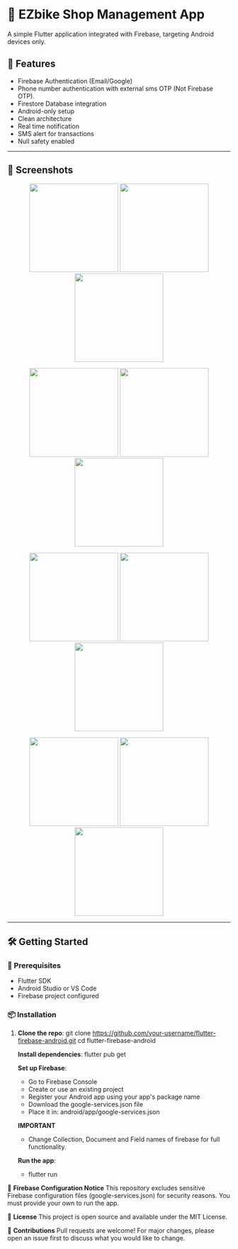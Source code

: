 # 📱 EZbike Shop Management App

A simple Flutter application integrated with Firebase, targeting Android devices only.

## 🚀 Features

- Firebase Authentication (Email/Google)
- Phone number authentication with external sms OTP (Not Firebase OTP). 
- Firestore Database integration
- Android-only setup
- Clean architecture
- Real time notification
- SMS alert for transactions
- Null safety enabled
---

## 📱 Screenshots

<p align="center">
  <img src="https://github.com/user-attachments/assets/eb8929fc-2b39-4102-9271-91803a002923" width="200"/>
  <img src="https://github.com/user-attachments/assets/86dc4063-7ef7-475c-b4f6-e6fef0448d9a" width="200"/>
  <img src="https://github.com/user-attachments/assets/dcfcd2b2-8be0-44c3-b1f4-a7c6bd60113c" width="200"/>
</p>
<p align="center">
  <img src="https://github.com/user-attachments/assets/12a4b46d-4eb8-4765-b7c6-2a7cc1ffde1a" width="200"/>
  <img src="https://github.com/user-attachments/assets/f7e04d60-e367-4f96-b982-c65700a43a92" width="200"/>
  <img src="https://github.com/user-attachments/assets/5f311001-e96e-43a7-887b-b7ae414d3d6b" width="200"/>
</p>
<p align="center">
  <img src="https://github.com/user-attachments/assets/d129c71c-a112-4cf0-82c8-2eacb58cd3be" width="200"/>
  <img src="https://github.com/user-attachments/assets/548da45b-add4-4c9c-924a-a88d51bd2201" width="200"/>
  <img src="https://github.com/user-attachments/assets/267420f0-21a1-48d9-8b89-c79eb75299b9" width="200"/>
</p>
<p align="center">
  <img src="https://github.com/user-attachments/assets/a5cc967f-f06f-41d0-8dbe-6bfd324fe8dd" width="200"/>
  <img src="https://github.com/user-attachments/assets/5c2ed4e4-4fca-4772-a488-ebc61ffce070" width="200"/>
  <img src="https://github.com/user-attachments/assets/1d433096-3905-46ec-b79b-580d947731ad" width="200"/>
</p>

---
## 🛠️ Getting Started

### 🔧 Prerequisites

- Flutter SDK
- Android Studio or VS Code
- Firebase project configured

### 📦 Installation

1. **Clone the repo**:
     git clone https://github.com/your-username/flutter-firebase-android.git
     cd flutter-firebase-android
   
   **Install dependencies**:
     flutter pub get
   
   **Set up Firebase**:
     - Go to Firebase Console
     - Create or use an existing project
     - Register your Android app using your app's package name
     - Download the google-services.json file
     - Place it in: android/app/google-services.json

   **IMPORTANT**
     - Change Collection, Document and Field names of firebase for full functionality. 

    **Run the app**:
     - flutter run
       
🔐 **Firebase Configuration Notice**
This repository excludes sensitive Firebase configuration files (google-services.json) for security reasons. You must provide your own to run the app.


🧾 **License**
This project is open source and available under the MIT License.

🤝 **Contributions**
Pull requests are welcome! For major changes, please open an issue first to discuss what you would like to change.


